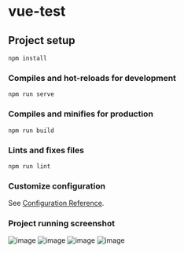 # vue-test

## Project setup
```
npm install
```

### Compiles and hot-reloads for development
```
npm run serve
```

### Compiles and minifies for production
```
npm run build
```

### Lints and fixes files
```
npm run lint
```

### Customize configuration
See [Configuration Reference](https://cli.vuejs.org/config/).

### Project running screenshot
![image](https://user-images.githubusercontent.com/70176420/143360596-346fee42-6097-49ee-897d-c73b5ddc5d8a.png)
![image](https://user-images.githubusercontent.com/70176420/143310518-834a2276-5da2-4f3e-bf7e-437d9bc41bdd.png)
![image](https://user-images.githubusercontent.com/70176420/143310539-2e66c860-9539-4760-a70b-a4c8c3042313.png)
![image](https://user-images.githubusercontent.com/70176420/143310553-61b946d5-086c-42dc-b969-91cf5190c32f.png)

